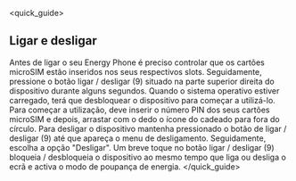 <quick_guide>
## Ligar e desligar

Antes de ligar o seu Energy Phone é preciso controlar que os cartões microSIM estão inseridos nos seus respectivos slots.  Seguidamente, pressione o botão ligar / desligar (9) situado na parte superior direita do dispositivo durante alguns segundos.  Quando o sistema operativo estiver carregado, terá que desbloquear o dispositivo para começar a utilizá-lo. Para começar a utilização, deve inserir o número PIN dos seus cartões microSIM e depois, arrastar com o dedo o ícone do cadeado para fora do círculo.
Para desligar o dispositivo mantenha pressionado o botão de ligar / desligar (9) até que apareça o menu de desligamento. Seguidamente, escolha a opção "Desligar".
Um breve toque no botão ligar / desligar (9) bloqueia / desbloqueia o dispositivo ao mesmo tempo que liga ou desliga o ecrã e activa o modo de poupança de energia.
</quick_guide>

